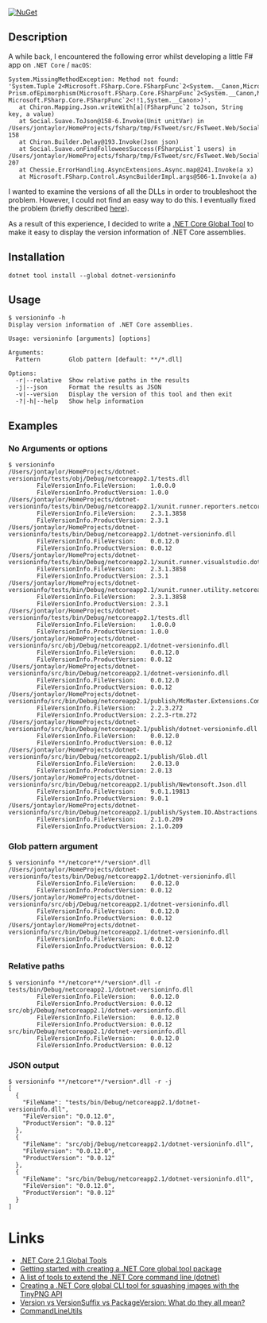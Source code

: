 
[![NuGet](https://img.shields.io/nuget/v/dotnet-versioninfo.svg)](https://www.nuget.org/packages/dotnet-versioninfo/)

## Description

A while back, I encountered the following error whilst developing a little F# app on `.NET Core` / `macOS`:

```
System.MissingMethodException: Method not found: 'System.Tuple`2<Microsoft.FSharp.Core.FSharpFunc`2<System.__Canon,Microsoft.FSharp.Core.FSharpOption`1<!!1>>,Microsoft.FSharp.Core.FSharpFunc`2<!!1,Microsoft.FSharp.Core.FSharpFunc`2<System.__Canon,System.__Canon>>> Prism.ofEpimorphism(Microsoft.FSharp.Core.FSharpFunc`2<System.__Canon,Microsoft.FSharp.Core.FSharpOption`1<!!1>>, Microsoft.FSharp.Core.FSharpFunc`2<!!1,System.__Canon>)'.
   at Chiron.Mapping.Json.writeWith[a](FSharpFunc`2 toJson, String key, a value)
   at Social.Suave.ToJson@158-6.Invoke(Unit unitVar) in /Users/jontaylor/HomeProjects/fsharp/tmp/FsTweet/src/FsTweet.Web/Social.fs:line 158
   at Chiron.Builder.Delay@193.Invoke(Json json)
   at Social.Suave.onFindFolloweesSuccess(FSharpList`1 users) in /Users/jontaylor/HomeProjects/fsharp/tmp/FsTweet/src/FsTweet.Web/Social.fs:line 207
   at Chessie.ErrorHandling.AsyncExtensions.Async.map@241.Invoke(a x)
   at Microsoft.FSharp.Control.AsyncBuilderImpl.args@506-1.Invoke(a a)
```

I wanted to examine the versions of all the DLLs in order to troubleshoot the problem.
However, I could not find an easy way to do this.
I eventually fixed the problem (briefly described [here](https://github.com/taylorjg/FsTweet#package-woes)).

As a result of this experience, I decided to write a
[.NET Core Global Tool](https://docs.microsoft.com/en-us/dotnet/core/tools/global-tools)
to make it easy to display the version information of .NET Core assemblies.

## Installation

```
dotnet tool install --global dotnet-versioninfo
```

## Usage

```
$ versioninfo -h
Display version information of .NET Core assemblies.

Usage: versioninfo [arguments] [options]

Arguments:
  Pattern        Glob pattern [default: **/*.dll]

Options:
  -r|--relative  Show relative paths in the results
  -j|--json      Format the results as JSON
  -v|--version   Display the version of this tool and then exit
  -?|-h|--help   Show help information
```

## Examples

### No Arguments or options

```
$ versioninfo
/Users/jontaylor/HomeProjects/dotnet-versioninfo/tests/obj/Debug/netcoreapp2.1/tests.dll
        FileVersionInfo.FileVersion:    1.0.0.0
        FileVersionInfo.ProductVersion: 1.0.0
/Users/jontaylor/HomeProjects/dotnet-versioninfo/tests/bin/Debug/netcoreapp2.1/xunit.runner.reporters.netcoreapp10.dll
        FileVersionInfo.FileVersion:    2.3.1.3858
        FileVersionInfo.ProductVersion: 2.3.1
/Users/jontaylor/HomeProjects/dotnet-versioninfo/tests/bin/Debug/netcoreapp2.1/dotnet-versioninfo.dll
        FileVersionInfo.FileVersion:    0.0.12.0
        FileVersionInfo.ProductVersion: 0.0.12
/Users/jontaylor/HomeProjects/dotnet-versioninfo/tests/bin/Debug/netcoreapp2.1/xunit.runner.visualstudio.dotnetcore.testadapter.dll
        FileVersionInfo.FileVersion:    2.3.1.3858
        FileVersionInfo.ProductVersion: 2.3.1
/Users/jontaylor/HomeProjects/dotnet-versioninfo/tests/bin/Debug/netcoreapp2.1/xunit.runner.utility.netcoreapp10.dll
        FileVersionInfo.FileVersion:    2.3.1.3858
        FileVersionInfo.ProductVersion: 2.3.1
/Users/jontaylor/HomeProjects/dotnet-versioninfo/tests/bin/Debug/netcoreapp2.1/tests.dll
        FileVersionInfo.FileVersion:    1.0.0.0
        FileVersionInfo.ProductVersion: 1.0.0
/Users/jontaylor/HomeProjects/dotnet-versioninfo/src/obj/Debug/netcoreapp2.1/dotnet-versioninfo.dll
        FileVersionInfo.FileVersion:    0.0.12.0
        FileVersionInfo.ProductVersion: 0.0.12
/Users/jontaylor/HomeProjects/dotnet-versioninfo/src/bin/Debug/netcoreapp2.1/dotnet-versioninfo.dll
        FileVersionInfo.FileVersion:    0.0.12.0
        FileVersionInfo.ProductVersion: 0.0.12
/Users/jontaylor/HomeProjects/dotnet-versioninfo/src/bin/Debug/netcoreapp2.1/publish/McMaster.Extensions.CommandLineUtils.dll
        FileVersionInfo.FileVersion:    2.2.3.272
        FileVersionInfo.ProductVersion: 2.2.3-rtm.272
/Users/jontaylor/HomeProjects/dotnet-versioninfo/src/bin/Debug/netcoreapp2.1/publish/dotnet-versioninfo.dll
        FileVersionInfo.FileVersion:    0.0.12.0
        FileVersionInfo.ProductVersion: 0.0.12
/Users/jontaylor/HomeProjects/dotnet-versioninfo/src/bin/Debug/netcoreapp2.1/publish/Glob.dll
        FileVersionInfo.FileVersion:    2.0.13.0
        FileVersionInfo.ProductVersion: 2.0.13
/Users/jontaylor/HomeProjects/dotnet-versioninfo/src/bin/Debug/netcoreapp2.1/publish/Newtonsoft.Json.dll
        FileVersionInfo.FileVersion:    9.0.1.19813
        FileVersionInfo.ProductVersion: 9.0.1
/Users/jontaylor/HomeProjects/dotnet-versioninfo/src/bin/Debug/netcoreapp2.1/publish/System.IO.Abstractions.dll
        FileVersionInfo.FileVersion:    2.1.0.209
        FileVersionInfo.ProductVersion: 2.1.0.209
```

### Glob pattern argument

```
$ versioninfo **/netcore**/*version*.dll
/Users/jontaylor/HomeProjects/dotnet-versioninfo/tests/bin/Debug/netcoreapp2.1/dotnet-versioninfo.dll
        FileVersionInfo.FileVersion:    0.0.12.0
        FileVersionInfo.ProductVersion: 0.0.12
/Users/jontaylor/HomeProjects/dotnet-versioninfo/src/obj/Debug/netcoreapp2.1/dotnet-versioninfo.dll
        FileVersionInfo.FileVersion:    0.0.12.0
        FileVersionInfo.ProductVersion: 0.0.12
/Users/jontaylor/HomeProjects/dotnet-versioninfo/src/bin/Debug/netcoreapp2.1/dotnet-versioninfo.dll
        FileVersionInfo.FileVersion:    0.0.12.0
        FileVersionInfo.ProductVersion: 0.0.12
```

### Relative paths

```
$ versioninfo **/netcore**/*version*.dll -r
tests/bin/Debug/netcoreapp2.1/dotnet-versioninfo.dll
        FileVersionInfo.FileVersion:    0.0.12.0
        FileVersionInfo.ProductVersion: 0.0.12
src/obj/Debug/netcoreapp2.1/dotnet-versioninfo.dll
        FileVersionInfo.FileVersion:    0.0.12.0
        FileVersionInfo.ProductVersion: 0.0.12
src/bin/Debug/netcoreapp2.1/dotnet-versioninfo.dll
        FileVersionInfo.FileVersion:    0.0.12.0
        FileVersionInfo.ProductVersion: 0.0.12
```

### JSON output

```
$ versioninfo **/netcore**/*version*.dll -r -j
[
  {
    "FileName": "tests/bin/Debug/netcoreapp2.1/dotnet-versioninfo.dll",
    "FileVersion": "0.0.12.0",
    "ProductVersion": "0.0.12"
  },
  {
    "FileName": "src/obj/Debug/netcoreapp2.1/dotnet-versioninfo.dll",
    "FileVersion": "0.0.12.0",
    "ProductVersion": "0.0.12"
  },
  {
    "FileName": "src/bin/Debug/netcoreapp2.1/dotnet-versioninfo.dll",
    "FileVersion": "0.0.12.0",
    "ProductVersion": "0.0.12"
  }
]
```

# Links

* [.NET Core 2.1 Global Tools](https://docs.microsoft.com/en-us/dotnet/core/tools/global-tools)
* [Getting started with creating a .NET Core global tool package](https://natemcmaster.com/blog/2018/05/12/dotnet-global-tools/)
* [A list of tools to extend the .NET Core command line (dotnet)](https://github.com/natemcmaster/dotnet-tools)
* [Creating a .NET Core global CLI tool for squashing images with the TinyPNG API](https://andrewlock.net/creating-a-net-core-global-cli-tool-for-squashing-images-with-the-tinypng-api/)
* [Version vs VersionSuffix vs PackageVersion: What do they all mean?](https://andrewlock.net/version-vs-versionsuffix-vs-packageversion-what-do-they-all-mean/)
* [CommandLineUtils](https://natemcmaster.github.io/CommandLineUtils/)
